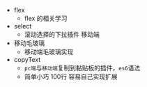 - flex
	- flex 的相关学习
- select
	- 滚动选择的下拉插件 移动端
- 移动毛玻璃
	- 移动端毛玻璃实现
- copyText
	- `pc端`与`移动端`复制到黏贴板的插件，`es6`语法
	- 简单小巧 100行 容易自己实现扩展

